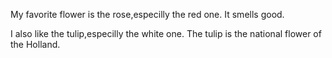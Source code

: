 My favorite flower is the rose,especilly the red one.
It smells good.



I also like the tulip,especilly the white one.
The tulip is the national flower of the Holland.
